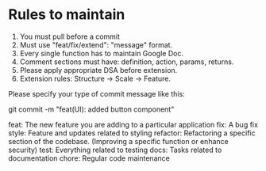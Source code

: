 # Rules to maintain

1. You must pull before a commit
2. Must use "feat/fix/extend": "message" format.
3. Every single function has to maintain Google Doc.
4. Comment sections must have: definition, action, params, returns.
5. Please apply appropriate DSA before extension.
6. Extension rules: Structure -> Scale -> Feature.

Please specify your type of commit message like this:

git commit -m "feat(UI): added button component"

feat: The new feature you are adding to a particular application
fix: A bug fix
style: Feature and updates related to styling
refactor: Refactoring a specific section of the codebase. (Improving a specific function or enhance security)
test: Everything related to testing
docs: Tasks related to documentation
chore: Regular code maintenance
